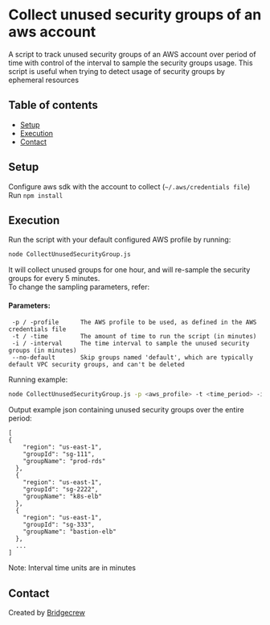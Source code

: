 # Collect unused security groups of an aws account
A script to track unused security groups of an AWS account over period of time with control of the interval to sample the security groups usage. 
This script is useful when trying to detect usage of security groups by ephemeral resources 

## Table of contents
* [Setup](#setup)
* [Execution](#execution)
* [Contact](#contact)


## Setup
Configure aws sdk with the account to collect (`~/.aws/credentials file`)
Run `npm install`
## Execution
Run the script with your default configured AWS profile by running: 
```bash 
node CollectUnusedSecurityGroup.js
```
It will collect unused groups for one hour, and will re-sample the security groups for every 5 minutes. <br>
To change the sampling parameters, refer: <br>
 
#### Parameters:
```
 -p / -profile      The AWS profile to be used, as defined in the AWS credentials file
 -t / -time         The amount of time to run the script (in minutes)
 -i / -interval     The time interval to sample the unused security groups (in minutes)
 --no-default	    Skip groups named 'default', which are typically default VPC security groups, and can't be deleted
```
Running example: 
```bash 
node CollectUnusedSecurityGroup.js -p <aws_profile> -t <time_period> -i <interval_time> 
```
Output example json containing unused security groups over the entire period:
```
[
{
    "region": "us-east-1",
    "groupId": "sg-111",
    "groupName": "prod-rds"
  },
  {
    "region": "us-east-1",
    "groupId": "sg-2222",
    "groupName": "k8s-elb"
  },
  {
    "region": "us-east-1",
    "groupId": "sg-333",
    "groupName": "bastion-elb"
  },
  ...
]  
```

Note: Interval time units are in minutes

## Contact
Created by [Bridgecrew](https://www.bridgecrew.io)
